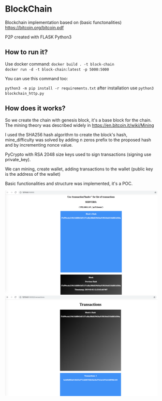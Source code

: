 # BlockChain
Blockchain implementation based on (basic functonalities) https://bitcoin.org/bitcoin.pdf

P2P created with FLASK Python3

## How to run it?

Use docker command: <code>docker build . -t block-chain</code>
<code> docker run -d -t block-chain:latest -p 5000:5000</code>

You can use this command too:

<code>python3 -m pip install -r requirements.txt</code> after installation use <code>python3 blockchain_http.py</code>

## How does it works?

So we create the chain with genesis block, it's a base block for the chain. The mining theory was described widely in https://en.bitcoin.it/wiki/Mining

I used the SHA256 hash algorithm to create the block's hash, mine_difficulty was solved by adding n zeros prefix to the proposed hash and by incrementing nonce value.

PyCrypto with RSA 2048 size keys used to sign transactions (signing use private_key).

We can mining, create wallet, adding transactions to the wallet (public key is the address of the wallet)

Basic functionalities and structure was implemented, it's a POC.


![Alt text](img/blocks.png?raw=true "Blocks")
![Alt text](img/transactions.png?raw=true "Transactions")


